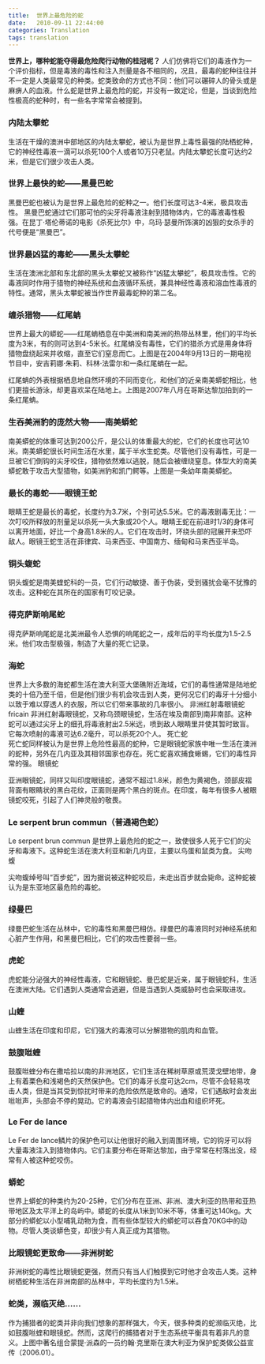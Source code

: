 ```yaml
---
title:  世界上最危险的蛇
date:   2010-09-11 22:44:00
categories: Translation
tags: translation
---
```


**世界上，哪种蛇能夺得最危险爬行动物的桂冠呢？** 人们仿佛将它们的毒液作为一个评价指标，但是毒液的毒性和注入剂量是各不相同的，况且，最毒的蛇种往往并不一定是人类最常见的种类。蛇类致命的方式也不同：他们可以碾碎人的骨头或是麻痹人的血液。什么蛇是世界上最危险的蛇，并没有一致定论，但是，当谈到危险性极高的蛇种时，有一些名字常常会被提到。 
<!-- more -->





### 内陆太攀蛇  


生活在干燥的澳洲中部地区的内陆太攀蛇，被认为是世界上毒性最强的陆栖蛇种，它的神经性毒液一滴可以杀死100个人或者10万只老鼠。内陆太攀蛇长度可达约2米，但是它们很少攻击人类。  

### 世界上最快的蛇——黑曼巴蛇  


黑曼巴蛇也被认为是世界上最危险的蛇种之一。他们长度可达3-4米，极具攻击性。 黑曼巴蛇通过它们那可怕的尖牙将毒液注射到猎物体内，它的毒液毒性极强。在昆丁·塔伦蒂诺的电影《杀死比尔》中，乌玛·瑟曼所饰演的凶狠的女杀手的代号便是“黑曼巴”。   

### 世界最凶猛的毒蛇——黑头太攀蛇


生活在澳洲北部和东北部的黑头太攀蛇又被称作“凶猛太攀蛇”，极具攻击性。它的毒液同时作用于猎物的神经系统和血液循环系统，兼具神经性毒液和溶血性毒液的特性。通常，黑头太攀蛇被当作世界最毒蛇种的第二名。

### 缠杀猎物——红尾蚺  


世界上最大的蟒蛇——红尾蚺栖息在中美洲和南美洲的热带丛林里，他们的平均长度为3米，有的则可达到4-5米长。红尾蚺没有毒性，它们的猎杀方式是用身体将猎物盘绕起来并收缩，直至它们窒息而亡。上图是在2004年9月13日的一期电视节目中，安吉莉娜·朱莉、科林·法雷尔和一条红尾蚺在一起。



红尾蚺的外表根据栖息地自然环境的不同而变化，和他们的近亲南美蟒蛇相比，他们更擅长游泳，却更喜欢呆在陆地上。上图是2007年八月在哥斯达黎加拍到的一条红尾蚺。  

### 生吞美洲豹的庞然大物——南美蟒蛇


南美蟒蛇的体重可达到200公斤，是公认的体重最大的蛇，它们的长度也可达10米。南美蟒蛇很长时间生活在水里，属于半水生蛇类。尽管他们没有毒性，可是一旦被它们倒钩的尖牙咬住，猎物依然难以逃脱，随后会被缠绕窒息。体型大的南美蟒蛇敢于攻击大型猎物，如美洲豹和凯门鳄等。上图是一条幼年南美蟒蛇。

### 最长的毒蛇——眼镜王蛇  


眼睛王蛇是最长的毒蛇，长度约为3.7米，个别可达5.5米。它的毒液剧毒无比：一次叮咬所释放的剂量足以杀死一头大象或20个人。眼睛王蛇在前进时1/3的身体可以离开地面，好比一个身高1.8米的人。它们在攻击时，环绕头部的冠展开来恐吓敌人。眼镜王蛇生活在菲律宾、马来西亚、中国南方、缅甸和马来西亚半岛。

### 铜头蝮蛇  


铜头蝮蛇是南美蝰蛇科的一员，它们行动敏捷、善于伪装，受到骚扰会毫不犹豫的攻击。这种蛇在其所在的国家有叮咬记录。

### 得克萨斯响尾蛇


 得克萨斯响尾蛇是北美洲最令人恐惧的响尾蛇之一，成年后的平均长度为1.5-2.5米。他们攻击型极强，制造了大量的死亡记录。

### 海蛇  

世界上大多数的海蛇都生活在澳大利亚大堡礁附近海域，它们的毒性通常是陆地蛇类的十倍乃至千倍，但是他们很少有机会攻击到人类，更何况它们的毒牙十分细小以致于难以穿透人的衣服，所以它们带来事故的几率很小。
非洲红射毒眼镜蛇fricain 非洲红射毒眼镜蛇，又称乌颈眼镜蛇，生活在埃及南部到南非南部。这种蛇可以通过尖牙上的细孔将毒液射出2.5米远，喷到敌人眼睛里并使其暂时致盲。它每次喷射的毒液可达6.2毫升，可以杀死20个人。
死亡蛇  
死亡蛇同样被认为是世界上危险性最高的蛇种，它是眼镜蛇家族中唯一生活在澳洲的蛇种，另外在几内亚及其相邻国家也存在。死亡蛇喜欢捕食蜥蜴，它们的毒性异常的强。
眼镜蛇

亚洲眼镜蛇，同样又叫印度眼镜蛇，通常不超过1.8米，颜色为黄褐色，颈部皮褶背面有眼睛状的黑白花纹，正面则是两个黑白的斑点。在印度，每年有很多人被眼镜蛇咬死，引起了人们神灵般的敬畏。

### Le serpent brun commun（普通褐色蛇）

  Le serpent brun commun 是世界上最危险的蛇之一，致使很多人死于它们的尖牙和毒液下。这种蛇生活在澳大利亚和新几内亚，主要以鸟蛋和鼠类为食。    尖吻蝮

尖吻蝮绰号叫“百步蛇”，因为据说被这种蛇咬后，未走出百步就会毙命。这种蛇被认为是东亚地区最危险的毒蛇。

### 绿曼巴

绿曼巴蛇生活在丛林中，它的毒性和黑曼巴相仿。绿曼巴的毒液同时对神经系统和心脏产生作用，和黑曼巴相比，它们的攻击性要弱一些。

### 虎蛇

虎蛇能分泌强大的神经性毒液，它和眼镜蛇、曼巴蛇是近亲，属于眼镜蛇科，生活在澳洲大陆。它们遇到人类通常会逃避，但是当遇到人类威胁时也会采取进攻。

### 山蝰

山蝰生活在印度和印尼，它们强大的毒液可以分解猎物的肌肉和血管。

### 鼓腹咝蝰

鼓腹咝蝰分布在撒哈拉以南的非洲地区，它们生活在稀树草原或荒漠戈壁地带，身上有着栗色和浅褐色的天然保护色。它们的毒牙长度可达2cm，尽管不会轻易攻击人类，但是当其受到惊扰时带来的危险依然是致命的。通常，它们遇敌时会发出咝咝声，头部会不停的晃动。它的毒液会引起猎物体内出血和组织坏死。

### Le Fer de lance

Le Fer de lance鳞片的保护色可以让他很好的融入到周围环境，它的钩牙可以将大量毒液注入到猎物体内。它们主要分布在哥斯达黎加，由于常常在村落出没，经常有人被这种蛇咬伤。

### 蟒蛇   

世界上蟒蛇的种类约为20-25种，它们分布在亚洲、非洲、澳大利亚的热带和亚热带地区及太平洋上的岛屿中。蟒蛇的长度从1米到10米不等，体重可达140kg。大部分的蟒蛇以小型哺乳动物为食，而有些体型较大的蟒蛇可以吞食70KG中的动物。尽管人类谈蟒色变，却很少有人真正成为其猎物。

### 比眼镜蛇更致命——非洲树蛇 

非洲树蛇的毒性比眼镜蛇更强，然而只有当人们触摸到它时他才会攻击人类。这种树栖蛇种生活在非洲南部的丛林中，平均长度约为1.5米。

### 蛇类，濒临灭绝……  

作为捕猎者的蛇类并非向我们想象的那样强大，今天，很多种类的蛇濒临灭绝，比如鼓腹咝蝰和眼镜蛇。然而，这爬行的捕猎者对于生态系统平衡具有着非凡的意义。上图中著名组合蒙提·派森的一员约翰·克里斯在澳大利亚为保护蛇类做公益宣传（2006.01）。